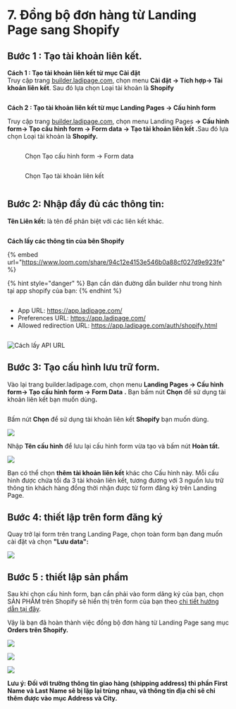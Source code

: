 # 7. Đồng bộ đơn hàng từ Landing Page sang Shopify

## **Bước 1 : Tạo tài khoản liên kết.**

**Cách 1 : Tạo tài khoản liên kết từ mục Cài đặt** \
Truy cập trang [builder.ladipage.com](http://builder.ladipage.com/), chọn menu **Cài đặt -> Tích hợp-> Tài khoản liên kết**. Sau đó lựa chọn Loại tài khoản là **Shopify**

<figure><img src="../.gitbook/assets/image (1320).png" alt=""><figcaption></figcaption></figure>

**Cách 2 : Tạo tài khoản liên kết từ mục Landing Pages -> Cấu hình form**

Truy cập trang [builder.ladipage.com](http://builder.ladipage.com/), chọn menu Landing Pages **-> Cấu hình form-> Tạo cấu hình form -> Form data -> Tạo tài khoản liên kết .**&#x53;au đó lựa chọn Loại tài khoản là **Shopify.**

<figure><img src="../.gitbook/assets/image (1297).png" alt=""><figcaption><p>Chọn Tạo cấu hình form -> Form data </p></figcaption></figure>

<figure><img src="../.gitbook/assets/image (1298).png" alt=""><figcaption><p>Chọn Tạo tài khoản liên kết</p></figcaption></figure>

<figure><img src="../.gitbook/assets/image (1322).png" alt=""><figcaption></figcaption></figure>

## **Bước 2:** Nhập đầy đủ các thông tin:

**Tên Liên kết:** là tên để phân biệt với các liên kết khác.

<figure><img src="../.gitbook/assets/image (1323).png" alt=""><figcaption></figcaption></figure>

**Cách lấy các thông tin của bên Shopify**&#x20;

{% embed url="https://www.loom.com/share/94c12e4153e546b0a88cf027d9e923fe" %}

{% hint style="danger" %}
Bạn cần dán đường dẫn builder như trong hình tại app shopify của bạn:
{% endhint %}

<figure><img src="../.gitbook/assets/image (14).png" alt=""><figcaption></figcaption></figure>

* App URL: https://app.ladipage.com/
* Preferences URL: https://app.ladipage.com/
* Allowed redirection URL: https://app.ladipage.com/auth/shopify.html

<figure><img src="../.gitbook/assets/image (15).png" alt=""><figcaption></figcaption></figure>

![Cách lấy API URL ](<../.gitbook/assets/image (988).png>)

## Bước 3: **Tạo** cấu hình lưu trữ form.

Vào lại trang builder.ladipage.com, chọn menu **Landing Pages -> Cấu hình form-> Tạo cấu hình form -> Form Data** **.** Bạn bấm nút **Chọn** để sử dụng tài khoản liên kết bạn muốn dùn&#x67;**.**

<figure><img src="../.gitbook/assets/image (1300).png" alt=""><figcaption></figcaption></figure>

Bấm nút **Chọn** để sử dụng tài khoản liên kết **Shopify** bạn muốn dùng.

![](<../.gitbook/assets/image (982).png>)

Nhập **Tên cấu hình** để lưu lại cấu hình form vừa tạo và bấm nút **Hoàn tất.**

![](<../.gitbook/assets/image (513).png>)

Bạn có thể chọn **thêm tài khoản liên kết** khác cho Cấu hình này. Mỗi cấu hình được chứa tối đa 3 tài khoản liên kết, tương đương với 3 nguồn lưu trữ thông tin khách hàng đồng thời nhận được từ form đăng ký trên Landing Page.

## **Bước 4: thiết lập trên form đăng ký** &#x20;

Quay trở lại form trên trang Landing Page, chọn toàn form bạn đang muốn cài đặt và chọn **"Lưu data":**

![](<../.gitbook/assets/image (279).png>)

## **Bước 5 : thiết lập sản phẩm**

&#x20;Sau khi chọn cấu hình form, bạn cần phải vào form dăng ký của bạn, chọn SẢN PHẨM trên Shopify sẽ hiển thị trên form của bạn theo [chi tiết hướng dẫn tại đây](https://help.ladipage.vn/dong-bo-don-hang-sang-cac-nen-tang-website-thuong-mai-dien-tu-va-phan-mem-quan-ly-ban-hang/tao-form-dang-ky-lien-ket-voi-cac-website-thuong-mai-dien-tu-phan-mem-quan-ly-ban-hang).

Vậy là bạn đã hoàn thành việc đồng bộ đơn hàng từ Landing Page sang mục **Orders trên Shopify.**

![](<../.gitbook/assets/image (379).png>)

![](<../.gitbook/assets/image (236).png>)

![](<../.gitbook/assets/image (741).png>)

**Lưu ý: Đối với trường thông tin giao hàng (shipping address) thì phần First Name và Last Name sẽ bị lặp lại trùng nhau, và thông tin địa chỉ sẽ chỉ thêm được vào mục Address và City.**
